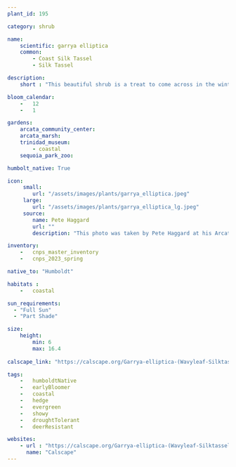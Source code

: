```yaml
---
plant_id: 195 

category: shrub

name: 
    scientific: garrya elliptica 
    common: 
        - Coast Silk Tassel
        - Silk Tassel 

description: 
    short : "This beautiful shrub is a treat to come across in the winter when the male plants are displaying their long catkins. Both male and female plants are perfect for a hedge or growing against a wall."

bloom_calendar: 
    -   12
    -   1

gardens:
    arcata_community_center: 
    arcata_marsh: 
    trinidad_museum: 
        - coastal
    sequoia_park_zoo: 

humbolt_native: True

icon: 
     small: 
        url: "/assets/images/plants/garrya_elliptica.jpeg"
     large: 
        url: "/assets/images/plants/garrya_elliptica_lg.jpeg"
     source: 
        name: Pete Haggard
        url: ""
        description: "This photo was taken by Pete Haggard at his Arcata Community Center Garden - January 2023"

inventory: 
    -   cnps_master_inventory
    -   cnps_2023_spring

native_to: "Humboldt"

habitats : 
    -   coastal

sun_requirements:
  - "Full Sun"
  - "Part Shade"

size:
    height: 
        min: 6
        max: 16.4
 
calscape_link: "https://calscape.org/Garrya-elliptica-(Wavyleaf-Silktassel)"

tags: 
    -   humboldtNative
    -   earlyBloomer
    -   coastal
    -   hedge
    -   evergreen
    -   showy
    -   droughtTolerant
    -   deerResistant

websites:
    - url : "https://calscape.org/Garrya-elliptica-(Wavyleaf-Silktassel)"
      name: "Calscape"
---
```

